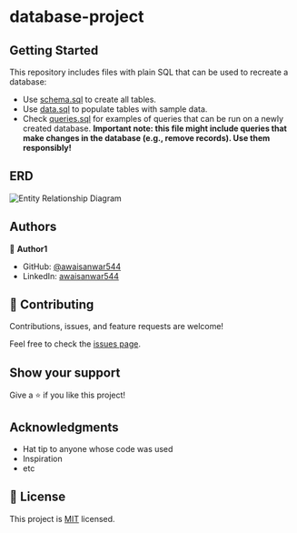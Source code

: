 # database-project
## Getting Started

This repository includes files with plain SQL that can be used to recreate a database:

- Use [schema.sql](./schema.sql) to create all tables.
- Use [data.sql](./data.sql) to populate tables with sample data.
- Check [queries.sql](./queries.sql) for examples of queries that can be run on a newly created database. **Important note: this file might include queries that make changes in the database (e.g., remove records). Use them responsibly!**

## ERD

![Entity Relationship Diagram](https://user-images.githubusercontent.com/87834222/166572853-b11901be-0fd2-49bf-8643-613ebc282c0e.jpeg)



## Authors

👤 **Author1**

- GitHub: [@awaisanwar544](https://github.com/awaisanwar544)
- LinkedIn: [awaisanwar544](https://linkedin.com/in/awaisanwar544)

## 🤝 Contributing

Contributions, issues, and feature requests are welcome!

Feel free to check the [issues page](../../issues/).

## Show your support

Give a ⭐️ if you like this project!

## Acknowledgments

- Hat tip to anyone whose code was used
- Inspiration
- etc

## 📝 License

This project is [MIT](./MIT.md) licensed.

